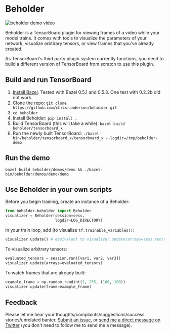 # Beholder

![beholder demo video](https://raw.githubusercontent.com/chrisranderson/beholder/master/demo.gif)

Beholder is a TensorBoard plugin for viewing frames of a video while your model trains. It comes with tools to visualize the parameters of your network, visualize arbtirary tensors, or view frames that you've already created.

As TensorBoard's third party plugin system currently functions, you need to build a different version of TensorBoard from scratch to use this plugin.

## Build and run TensorBoard
1. [Install Bazel](https://docs.bazel.build/versions/master/install.html). Tested with Bazel 0.5.1 and 0.5.3. One test with 0.2.2b did not work.
2. Clone the repo: `git clone https://github.com/chrisranderson/beholder.git`
3. `cd beholder`
4. Install Beholder: `pip install .`
5. Build TensorBoard (this will take a while): `bazel build beholder/tensorboard_x`
6. Run the newly built TensorBoard: `./bazel-bin/beholder/tensorboard_x/tensorboard_x --logdir=/tmp/beholder-demo`

## Run the demo
`bazel build beholder/demos/demo && ./bazel-bin/beholder/demos/demo/demo`

## Use Beholder in your own scripts
Before you begin training, create an instance of a Beholder:

```python
from beholder.beholder import Beholder
visualizer = Beholder(session=sess,
                      logdir=LOG_DIRECTORY)
```

In your train loop, add (to visualize `tf.trainable_variables()`:

```python
visualizer.update() # equivalent to visualizer.update(arrays=sess.run(tf.trainable_variables()))
```

To visualize arbitrary tensors:

```python
evaluated_tensors = session.run([var1, var2, var3])
visualizer.update(arrays=evaluated_tensors)
```

To watch frames that are already built:

```python
example_frame = np.random.randint(1, 255, (100, 100))
visualizer.update(frame=example_frame)
```

## Feedback

Please let me hear your thoughts/complaints/suggestions/success stories/unrelated banter. [Submit an issue](https://github.com/chrisranderson/beholder/issues/new), or [send me a direct message on Twitter](https://twitter.com/chrisdotio) (you don't need to follow me to send me a message).
